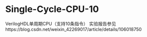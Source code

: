 # Single-Cycle-CPU-10
VerilogHDL单周期CPU（支持10条指令） 
实验报告参见https://blog.csdn.net/weixin_42269017/article/details/106018750
